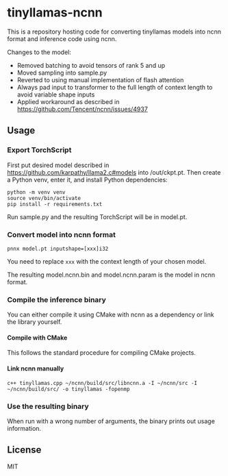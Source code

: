 # tinyllamas-ncnn

This is a repository hosting code for converting tinyllamas models into ncnn format and inference code using ncnn.

Changes to the model:

- Removed batching to avoid tensors of rank 5 and up
- Moved sampling into sample.py
- Reverted to using manual implementation of flash attention
- Always pad input to transformer to the full length of context length to avoid variable shape inputs
- Applied workaround as described in <https://github.com/Tencent/ncnn/issues/4937>

## Usage

### Export TorchScript

First put desired model described in <https://github.com/karpathy/llama2.c#models> into /out/ckpt.pt. Then create a Python venv, enter it, and install Python dependencies:

```
python -m venv venv
source venv/bin/activate
pip install -r requirements.txt
```

Run sample.py and the resulting TorchScript will be in model.pt.

### Convert model into ncnn format

```
pnnx model.pt inputshape=[xxx]i32
```

You need to replace `xxx` with the context length of your chosen model.

The resulting model.ncnn.bin and model.ncnn.param is the model in ncnn format.

### Compile the inference binary

You can either compile it using CMake with ncnn as a dependency or link the library yourself.

#### Compile with CMake

This follows the standard procedure for compiling CMake projects.

#### Link ncnn manually

```
c++ tinyllamas.cpp ~/ncnn/build/src/libncnn.a -I ~/ncnn/src -I ~/ncnn/build/src/ -o tinyllamas -fopenmp
```

### Use the resulting binary

When run with a wrong number of arguments, the binary prints out usage information.

## License

MIT
